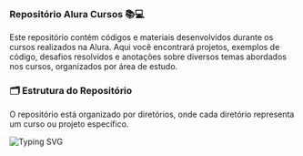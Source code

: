 ### Repositório Alura Cursos 📚💻

Este repositório contém códigos e materiais desenvolvidos durante os cursos realizados na Alura. Aqui você encontrará projetos, exemplos de código, desafios resolvidos e anotações sobre diversos temas abordados nos cursos, organizados por área de estudo.

### 🗂️ Estrutura do Repositório
O repositório está organizado por diretórios, onde cada diretório representa um curso ou projeto específico. 

![Typing SVG](https://readme-typing-svg.demolab.com?font=Courier+New&weight=600&size=25&pause=1000&color=72f08f&random=false&width=435&height=48&lines=Obrigado!%2C+%F0%9F%90%9F) 